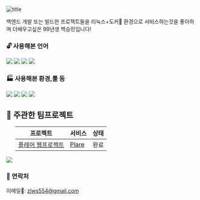 ![title](https://amel.kr/dl/bsm.png)

백엔드 개발 또는 빌드한 프로젝트들을 리눅스+도커🐳 환경으로 서비스하는것을 좋아하며 더배우고싶은 99년생 백승민입니다!

### 🔓 사용해본 언어
<p>
<img src="https://img.shields.io/badge/Java-007396?style=flat&logo=java&logoColor=white"/>
<img src="https://img.shields.io/badge/JavaScript-F7DF1E?style=flat&logo=javascript&logoColor=white"/>
<img src="https://img.shields.io/badge/C%23-239120?style=flat&logo=c-sharp&logoColor=white"/>
<img src="https://img.shields.io/badge/Python-234969?style=flat&logo=python&logoColor=white"/>
</p>

### 🏭 사용해본 환경,툴 등
<p>
<img src="https://img.shields.io/badge/MySQL-4479A1?style=flat&logo=mysql&logoColor=white"/>
<img src="https://img.shields.io/badge/Linux-FCC624?style=flat&logo=linux&logoColor=white"/>
<img src="https://img.shields.io/badge/Docker-0F6CB3?style=flat&logo=docker&logoColor=white"/>
<img src="https://img.shields.io/badge/Unity-040404?style=flat&logo=unity&logoColor=white"/>
</p>

## 👬 주관한 팀프로젝트

<ul>

프로젝트|서비스|상태
---|---|---
[플레어 웹프로젝트](https://github.com/me9min/HOSEO-2A-2-Plare) | [Plare](http://amel.kr) | 완료

</ul>

[![](https://github-readme-stats.vercel.app/api?username=me9min)](https://github-readme-stats.vercel.app/api?username=me9min)

### 🔔 연락처

이메일📧: zlws554@gmail.com
